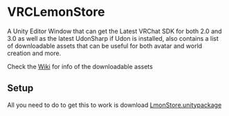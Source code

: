 # VRCLemonStore
A Unity Editor Window that can get the Latest VRChat SDK for both 2.0 and 3.0 as well as the latest UdonSharp if Udon is installed, also contains a list of downloadable assets that can be useful for both avatar and world creation and more.

Check the [Wiki](https://github.com/LmonUnluck/VRCLemonStore/wiki) for info of the downloadable assets

## Setup

All you need to do to get this to work is download [LmonStore.unitypackage](github.com/LmonUnluck/VRCLemonStore/releases/latest)
